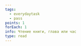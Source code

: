 ```yaml
---
tags:
  - everydaytask
  - pass
points: 1
forEach: 1
info: Чтение книги, глава или час
type: read
---
```

